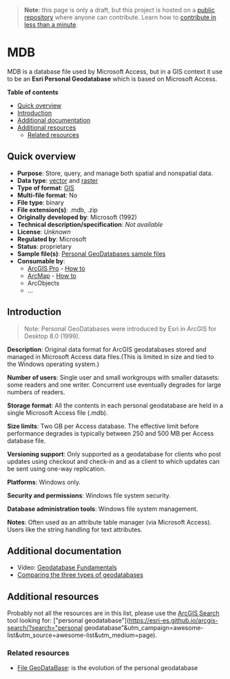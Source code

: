 > **Note**: this page is only a draft, but this project is hosted on a [public repository](https://github.com/hhkaos/awesome-arcgis) where anyone can contribute. Learn how to [contribute in less than a minute](https://github.com/hhkaos/awesome-arcgis/blob/master/CONTRIBUTING.md#contributions).

# MDB

MDB is a database file used by Microsoft Access, but in a GIS context it use to be an **Esri Personal Geodatabase** which is based on Microsoft Access.

<!-- START doctoc generated TOC please keep comment here to allow auto update -->
<!-- DON'T EDIT THIS SECTION, INSTEAD RE-RUN doctoc TO UPDATE -->
**Table of contents**

- [Quick overview](#quick-overview)
- [Introduction](#introduction)
- [Additional documentation](#additional-documentation)
- [Additional resources](#additional-resources)
  - [Related resources](#related-resources)

<!-- END doctoc generated TOC please keep comment here to allow auto update -->

## Quick overview

* **Purpose**: Store, query, and manage both spatial and nonspatial data.
* **Data type**: [vector](../../../data-types/vector/README.md) and [raster](../../../data-types/raster/README.md)
* **Type of format**: [GIS](../../../data-types/vector/gis/README.md)
* **Multi-file format**: No
* **File type**: binary
* **File extension(s)**: .mdb, .zip
* **Originally developed by**: Microsoft (1992)
* **Technical description/specification**: *Not available*
* **License**: *Unknown*
* **Regulated by**: Microsoft
* **Status**: proprietary
* **Sample file(s)**: [Personal GeoDatabases sample files](https://www.state.nj.us/transportation/refdata/countysidewalks/downloads.shtm)
* **Consumable by**:
    * [ArcGIS Pro](../../../../products/arcgis-desktop/arcgis-pro/README.md) - [How to](http://pro.arcgis.com/en/pro-app/help/projects/connect-to-a-database.htm)
    * [ArcMap](../../../../products/arcgis-desktop/arcmap-arccatalog/README.md) - [How to](http://desktop.arcgis.com/en/arcmap/latest/manage-data/using-arccatalog/connect-to-file-or-personal-geodatabase.htm)
    * ArcObjects
    * ...

## Introduction

> Note: Personal GeoDatabases were introduced by Esri in ArcGIS for Desktop 8.0 (1999).

**Description**: Original data format for ArcGIS geodatabases stored and managed in Microsoft Access data files.(This is limited in size and tied to the Windows operating system.)

**Number of users**: Single user and small workgroups with smaller datasets: some readers and one writer. Concurrent use eventually degrades for large numbers of readers.

**Storage format**: All the contents in each personal geodatabase are held in a single Microsoft Access file (.mdb).

**Size limits**: Two GB per Access database. The effective limit before performance degrades is typically between 250 and 500 MB per Access database file.

**Versioning support**: Only supported as a geodatabase for clients who post updates using checkout and check-in and as a client to which updates can be sent using one-way replication.

**Platforms**: Windows only.

**Security and permissions**: Windows file system security.

**Database administration tools**: Windows file system management.

**Notes**: Often used as an attribute table manager (via Microsoft Access). Users like the string handling for text attributes.

## Additional documentation

* Vídeo: [Geodatabase Fundamentals](https://www.youtube.com/watch?v=ocSd7NxPvBg)
* [Comparing the three types of geodatabases](http://desktop.arcgis.com/en/arcmap/latest/manage-data/geodatabases/types-of-geodatabases.htm)

## Additional resources

Probably not all the resources are in this list, please use the [ArcGIS Search](https://esri-es.github.io/arcgis-search/) tool looking for: ["personal geodatabase"](https://esri-es.github.io/arcgis-search/?search="personal geodatabase"&utm_campaign=awesome-list&utm_source=awesome-list&utm_medium=page).

### Related resources

* [File GeoDataBase](../gdb/README.md): is the evolution of the personal geodatabase
